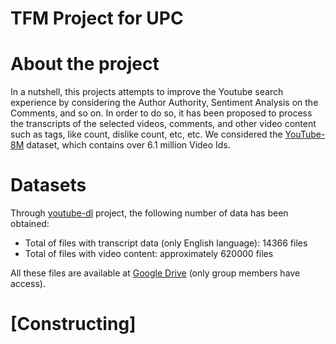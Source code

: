 # TFM Project for UPC

# About the project
In a nutshell, this projects attempts to improve the Youtube search experience by considering the Author Authority, Sentiment Analysis on the Comments, and so on.
In order to do so, it has been proposed to process the transcripts of the selected videos, comments, and other video content such as tags, like count, dislike count, etc, etc.
We considered the [YouTube-8M](https://research.google.com/youtube8m/) dataset, which contains over 6.1 million Video Ids.

# Datasets
Through [youtube-dl](https://github.com/ytdl-org/youtube-dl) project, the following number of data has been obtained:
- Total of files with transcript data (only English language): 14366 files
- Total of files with video content: approximately 620000 files

All these files are available at [Google Drive](https://drive.google.com/drive/folders/1v7iNmJLdRCjFXgdOD-r3T1haht_VhY0t) (only group members have access).

# [Constructing]
